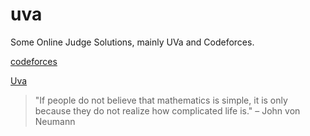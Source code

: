 # uva

Some Online Judge Solutions, mainly UVa and Codeforces.

[codeforces](https://codeforces.com/profile/lzwjava)

[Uva](https://uhunt.onlinejudge.org/id/113519)

> "If people do not believe that mathematics is simple, it is only because they do not realize how complicated life is." – John von Neumann
